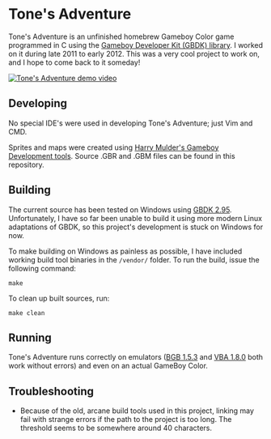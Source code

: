 # Tone's Adventure
Tone's Adventure is an unfinished homebrew Gameboy Color game programmed in C
using the [Gameboy Developer Kit (GBDK) library](http://gbdk.sourceforge.net/).
I worked on it during late 2011 to early 2012. This was a very cool project to
work on, and I hope to come back to it someday!

[![Tone's Adventure demo video](https://i.imgur.com/WI4RpYo.png)](https://youtu.be/XFFF8lUgWpw "Tone's Adventure demo video")


## Developing
No special IDE's were used in developing Tone's Adventure; just Vim and CMD.

Sprites and maps were created using
[Harry Mulder's Gameboy Development tools](http://www.devrs.com/gb/hmgd/intro.html).
Source .GBR and .GBM files can be found in this repository.


## Building
The current source has been tested on Windows using
[GBDK 2.95](https://sourceforge.net/projects/gbdk/files/gbdk-win32/2.95-3/).
Unfortunately, I have so far been unable to build it using more modern Linux
adaptations of GBDK, so this project's development is stuck on Windows for now.

To make building on Windows as painless as possible, I have included working
build tool binaries in the `/vendor/` folder. To run the build, issue the
following command:

    make

To clean up built sources, run:

    make clean


## Running
Tone's Adventure runs correctly on emulators ([BGB 1.5.3](http://bgb.bircd.org/)
and [VBA 1.8.0](https://sourceforge.net/projects/vba/) both work without errors)
and even on an actual GameBoy Color.

## Troubleshooting
*   Because of the old, arcane build tools used in this project, linking may
    fail with strange errors if the path to the project is too long. The
    threshold seems to be somewhere around 40 characters.
